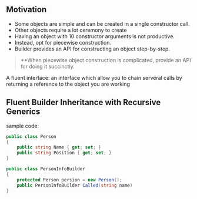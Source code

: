 
## Motivation
- Some objects are simple and can be created in a single constructor call.
- Other objects require a lot ceremony to create
-  Having an object with 10 constructor arguments is not productive.
- Instead, opt for piecewise construction.
- Builder provides an API for constructing an object step-by-step.


> **When piecewise object construction is complicated, provide an API for doing it succinctly. 

A fluent interface: an interface which allow you to chain serveral calls by returning a reference to the object you are working

## Fluent Builder Inheritance with Recursive Generics

sample code:
```c#
public class Person
{
	public string Name { get; set; }
	public string Position { get; set; }
}

public class PersonInfoBuilder
{
	protected Person persion = new Person();
	public PersonInfoBuilder Called(string name)
}



```